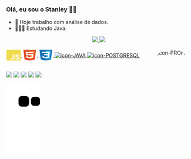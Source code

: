 ### Olá, eu sou o Stanley 👋🏼

- 🎲 Hoje trabalho com análise de dados.
- 🧑🏼‍💻 Estudando Java.

<div align="center">
  <a href="https://github.com/stanleymp">
  <img height="150em" src="https://github-readme-stats.vercel.app/api?username=stanleymp&show_icons=true&theme=chartreuse-dark&include_all_commits=true&count_private=true"/>
  <img height="150em" src="https://github-readme-stats.vercel.app/api/top-langs/?username=stanleymp&layout=compact&langs_count=7&theme=chartreuse-dark"/>
</div>
<div style="display: inline_block"><br>
  <img align="center" alt="icon-JS" height="30" width="40" src="https://raw.githubusercontent.com/devicons/devicon/master/icons/javascript/javascript-plain.svg">
  <img align="center" alt="icon-HTML" height="30" width="40" src="https://raw.githubusercontent.com/devicons/devicon/master/icons/html5/html5-original.svg">
  <img align="center" alt="icon-CSS" height="30" width="40" src="https://raw.githubusercontent.com/devicons/devicon/master/icons/css3/css3-original.svg">
  <img align="center" alt="icon-JAVA" height="30" width="40" src="https://cdn.jsdelivr.net/gh/devicons/devicon/icons/java/java-original.svg"/>
  <img align="center" alt="icon-POSTGRESQL" height="30" width="40" src="https://cdn.jsdelivr.net/gh/devicons/devicon/icons/postgresql/postgresql-original.svg"/>
  <img align="right" alt="icon-PROFILE" height="150" style="border-radius:50px;" src="https://media.discordapp.net/attachments/703773024687751298/957805829720002670/ezgif-5-ee60e9e9b0.gif?width=431&height=468">
</div>
  
  ##
 
<div> 
  <a href="https://www.instagram.com/stanley_mosso/" target="_blank"><img src="https://img.shields.io/badge/-Instagram-%23E4405F?style=for-the-badge&logo=instagram&logoColor=white" target="_blank"></a>
 	<a href="https://www.twitch.tv/stanleymp99" target="_blank"><img src="https://img.shields.io/badge/Twitch-9146FF?style=for-the-badge&logo=twitch&logoColor=white" target="_blank"></a>
  <a href = "mailto:stanleymp99@hotmail.com"><img src="https://img.shields.io/badge/-Gmail-%23333?style=for-the-badge&logo=gmail&logoColor=white" target="_blank"></a>
  <a href="https://www.linkedin.com/in/stanley-mosso-de-paula-86b548203/" target="_blank"><img src="https://img.shields.io/badge/-LinkedIn-%230077B5?style=for-the-badge&logo=linkedin&logoColor=white" target="_blank"></a>
  <a href="https://steamcommunity.com/id/StanYuugen/" target="_blank"><img src="https://img.shields.io/badge/Steam-000000?style=for-the-badge&logo=steam&logoColor=white" target="_blank"></a>
 
  ![Cobrinha](https://github.com/stanleymp/stanleymp/blob/output/github-contribution-grid-snake.svg)
 
</div>
